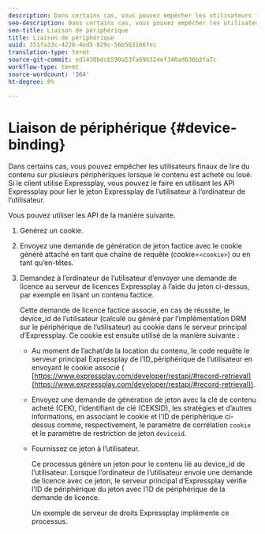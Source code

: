 ```yaml
---
description: Dans certains cas, vous pouvez empêcher les utilisateurs finaux de lire du contenu sur plusieurs périphériques lorsque le contenu est acheté ou loué. Si le client utilise Expressplay, vous pouvez le faire en utilisant les API Expressplay pour lier le jeton Expressplay de l’utilisateur à l’ordinateur de l’utilisateur.
seo-description: Dans certains cas, vous pouvez empêcher les utilisateurs finaux de lire du contenu sur plusieurs périphériques lorsque le contenu est acheté ou loué. Si le client utilise Expressplay, vous pouvez le faire en utilisant les API Expressplay pour lier le jeton Expressplay de l’utilisateur à l’ordinateur de l’utilisateur.
seo-title: Liaison de périphérique
title: Liaison de périphérique
uuid: 351fa33c-4226-4ed5-829c-56b563166fec
translation-type: tm+mt
source-git-commit: ed1430bdcb590a53fa69b324ef340ad636b2fa7c
workflow-type: tm+mt
source-wordcount: '364'
ht-degree: 0%

---
```



# Liaison de périphérique {#device-binding}

Dans certains cas, vous pouvez empêcher les utilisateurs finaux de lire du contenu sur plusieurs périphériques lorsque le contenu est acheté ou loué. Si le client utilise Expressplay, vous pouvez le faire en utilisant les API Expressplay pour lier le jeton Expressplay de l’utilisateur à l’ordinateur de l’utilisateur.

Vous pouvez utiliser les API de la manière suivante.

1. Générez un cookie.
1. Envoyez une demande de génération de jeton factice avec le cookie généré attaché en tant que chaîne de requête (cookie=`<cookie>`) ou en tant qu’en-têtes.
1. Demandez à l’ordinateur de l’utilisateur d’envoyer une demande de licence au serveur de licences Expressplay à l’aide du jeton ci-dessus, par exemple en lisant un contenu factice.

   Cette demande de licence factice associe, en cas de réussite, le device_id de l’utilisateur (calculé ou généré par l’implémentation DRM sur le périphérique de l’utilisateur) au cookie dans le serveur principal d’Expressplay. Ce cookie est ensuite utilisé de la manière suivante :

   * Au moment de l’achat/de la location du contenu, le code requête le serveur principal Expressplay de l’ID_périphérique de l’utilisateur en envoyant le cookie associé ( [https://www.expressplay.com/developer/restapi/#record-retrieval](https://www.expressplay.com/developer/restapi/#record-retrieval)).
   * Envoyez une demande de génération de jeton avec la clé de contenu acheté (CEK), l’identifiant de clé (CEKSID), les stratégies et d’autres informations, en associant le cookie et l’ID de périphérique ci-dessus comme, respectivement, le paramètre de corrélation `cookie` et le paramètre de restriction de jeton `deviceid`.

   * Fournissez ce jeton à l’utilisateur.

      Ce processus génère un jeton pour le contenu lié au device_id de l’utilisateur. Lorsque l’ordinateur de l’utilisateur envoie une demande de licence avec ce jeton, le serveur principal d’Expressplay vérifie l’ID de périphérique du jeton avec l’ID de périphérique de la demande de licence.

      Un exemple de serveur de droits Expressplay implémente ce processus.
